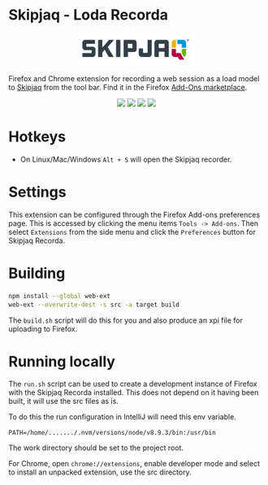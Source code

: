 # Skipjaq - Loda Recorda

<p align="center">
  <img src="src/icons/skipjaq_logo.png?raw=true" alt="Skipjaq Logo" height="64"/>
</p>

Firefox and Chrome extension for recording a web session as a load model to [Skipjaq](http://skipjaq.com/) from the tool bar. Find it in the Firefox [Add-Ons marketplace](https://addons.mozilla.org/en-US/firefox/addon/skipjaq-recorda/).
<p align="center">
	<img src="screenshots/step-1.png?raw=true" width="205"/>
	<img src="screenshots/step-2.png?raw=true" width="205"/>
	<img src="screenshots/step-3.png?raw=true" width="205"/>
	<img src="screenshots/step-4.png?raw=true" width="205"/>
</p>

# Hotkeys

* On Linux/Mac/Windows `Alt + S` will open the Skipjaq recorder.

# Settings

This extension can be configured through the Firefox Add-ons preferences page. This is accessed by clicking the menu items `Tools -> Add-ons`. Then select `Extensions` from the side menu and click the `Preferences` button for Skipjaq Recorda. 

# Building

```bash
npm install --global web-ext
web-ext --overwrite-dest -s src -a target build
```

The `build.sh` script will do this for you and also produce an xpi file for uploading to Firefox.

# Running locally

The `run.sh` script can be used to create a development instance of Firefox with the Skipjaq Recorda installed. This does not depend on it having been built, it will use the src files as is.

To do this the run configuration in IntelliJ will need this env variable.

```
PATH=/home/......./.nvm/versions/node/v8.9.3/bin:/usr/bin
```

The work directory should be set to the project root.

For Chrome, open `chrome://extensions`, enable developer mode and select to install an unpacked extension, use the src directory.